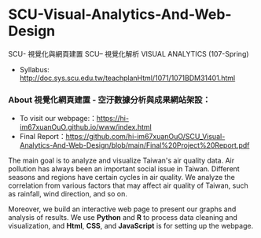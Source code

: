 # SCU-Visual-Analytics-And-Web-Design
SCU- 視覺化與網頁建置
SCU– 視覺化解析 VISUAL ANALYTICS (107-Spring)

* Syllabus: 
http://doc.sys.scu.edu.tw/teachplanHtml/1071/1071BDM31401.html

### About 視覺化網頁建置 - 空汙數據分析與成果網站架設：
* To visit our webpage:：https://hi-im67xuanOuO.github.io/www/index.html
* Final Report：https://github.com/hi-im67xuanOuO/SCU_Visual-Analytics-And-Web-Design/blob/main/Final%20Project%20Report.pdf

The main goal is to analyze and visualize Taiwan's air quality data. Air pollution has always been an important social issue in Taiwan. Different seasons and regions have certain cycles in air quality. We analyze the correlation from various factors that may affect air quality of Taiwan, such as rainfall, wind direction, and so on.

Moreover, we build an interactive web page to present our graphs and analysis of results.
We use **Python** and **R** to process data cleaning and visualization, and **Html**, **CSS**, and **JavaScript** is for setting up the webpage.
